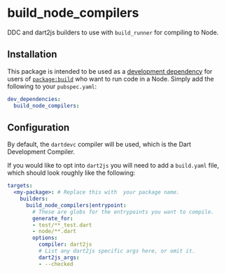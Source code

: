 # build_node_compilers

DDC and dart2js builders to use with `build_runner` for compiling to Node.

## Installation

This package is intended to be used as a [development dependency][] for users
of [`package:build`][] who want to run code in a Node. Simply add the
following to your `pubspec.yaml`:

```yaml
dev_dependencies:
  build_node_compilers:
```

## Configuration

By default, the `dartdevc` compiler will be used, which is the Dart Development
Compiler.

If you would like to opt into `dart2js` you will need to add a `build.yaml`
file, which should look roughly like the following:

```yaml
targets:
  <my-package>: # Replace this with  your package name.
    builders:
      build_node_compilers|entrypoint:
        # These are globs for the entrypoints you want to compile.
        generate_for:
        - test/**_test.dart
        - node/**.dart
        options:
          compiler: dart2js
          # List any dart2js specific args here, or omit it.
          dart2js_args:
          - --checked
```

[development dependency]: https://www.dartlang.org/tools/pub/dependencies#dev-dependencies
[`package:build`]: https://pub.dartlang.org/packages/build
